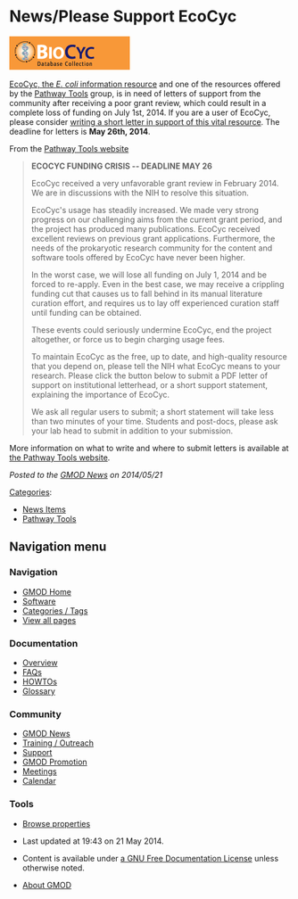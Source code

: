 



<span id="top"></span>




# <span dir="auto">News/Please Support EcoCyc</span>











<a href="http://ecocyc.org" rel="nofollow"><img
src="https://raw.githubusercontent.com/GMOD/gmod.github.io/main/mediawiki/images/4/44/BioCyc.gif" width="216" height="60"
alt="EcoCyc website" /></a>



<a href="http://ecocyc.org" class="external text" rel="nofollow">EcoCyc,
the <em>E. coli</em> information resource</a> and one of the resources
offered by the [Pathway Tools](../Pathway_Tools.1 "Pathway Tools")
group, is in need of letters of support from the community after
receiving a poor grant review, which could result in a complete loss of
funding on July 1st, 2014. If you are a user of EcoCyc, please consider
<a href="http://brg.ai.sri.com/ptools/ecocyc-letters-of-support.shtml"
class="external text" rel="nofollow">writing a short letter in support
of this vital resource</a>. The deadline for letters is **May 26th,
2014**.

From the
<a href="http://brg.ai.sri.com/ptools/ecocyc-letters-of-support.shtml"
class="external text" rel="nofollow">Pathway Tools website</a>

> **ECOCYC FUNDING CRISIS -- DEADLINE MAY 26**
>
> EcoCyc received a very unfavorable grant review in February 2014. We
> are in discussions with the NIH to resolve this situation.
>
> EcoCyc's usage has steadily increased. We made very strong progress on
> our challenging aims from the current grant period, and the project
> has produced many publications. EcoCyc received excellent reviews on
> previous grant applications. Furthermore, the needs of the prokaryotic
> research community for the content and software tools offered by
> EcoCyc have never been higher.
>
> In the worst case, we will lose all funding on July 1, 2014 and be
> forced to re-apply. Even in the best case, we may receive a crippling
> funding cut that causes us to fall behind in its manual literature
> curation effort, and requires us to lay off experienced curation staff
> until funding can be obtained.
>
> These events could seriously undermine EcoCyc, end the project
> altogether, or force us to begin charging usage fees.
>
> To maintain EcoCyc as the free, up to date, and high-quality resource
> that you depend on, please tell the NIH what EcoCyc means to your
> research. Please click the button below to submit a PDF letter of
> support on institutional letterhead, or a short support statement,
> explaining the importance of EcoCyc.
>
> We ask all regular users to submit; a short statement will take less
> than two minutes of your time. Students and post-docs, please ask your
> lab head to submit in addition to your submission.

More information on what to write and where to submit letters is
available at
<a href="http://brg.ai.sri.com/ptools/ecocyc-letters-of-support.shtml"
class="external text" rel="nofollow">the Pathway Tools website</a>.

  



*Posted to the [GMOD News](../GMOD_News "GMOD News") on 2014/05/21*






[Categories](../Special%3ACategories "Special%3ACategories"):

- [News Items](../Category%3ANews_Items "Category%3ANews Items")
- [Pathway Tools](../Category%3APathway_Tools "Category%3APathway Tools")






## Navigation menu






### 



<a href="../Main_Page"
style="background-image: url(../../images/GMOD-cogs.png);"
title="Visit the main page"></a>


### Navigation



- <span id="n-GMOD-Home">[GMOD Home](../Main_Page)</span>
- <span id="n-Software">[Software](../GMOD_Components)</span>
- <span id="n-Categories-.2F-Tags">[Categories /
  Tags](../Categories)</span>
- <span id="n-View-all-pages">[View all
  pages](../Special:AllPages)</span>




### Documentation



- <span id="n-Overview">[Overview](../Overview)</span>
- <span id="n-FAQs">[FAQs](../Category%3AFAQ)</span>
- <span id="n-HOWTOs">[HOWTOs](../Category%3AHOWTO)</span>
- <span id="n-Glossary">[Glossary](../Glossary)</span>




### Community



- <span id="n-GMOD-News">[GMOD News](../GMOD_News)</span>
- <span id="n-Training-.2F-Outreach">[Training /
  Outreach](../Training_and_Outreach)</span>
- <span id="n-Support">[Support](../Support)</span>
- <span id="n-GMOD-Promotion">[GMOD Promotion](../GMOD_Promotion)</span>
- <span id="n-Meetings">[Meetings](../Meetings)</span>
- <span id="n-Calendar">[Calendar](../Calendar)</span>




### Tools

- <span id="t-smwbrowselink"><a href="../Special%3ABrowse/News-2FPlease_Support_EcoCyc"
  rel="smw-browse">Browse properties</a></span>



- <span id="footer-info-lastmod">Last updated at 19:43 on 21 May
  2014.</span>
<!-- - <span id="footer-info-viewcount">19,068 page views.</span> -->
- <span id="footer-info-copyright">Content is available under
  <a href="http://www.gnu.org/licenses/fdl-1.3.html" class="external"
  rel="nofollow">a GNU Free Documentation License</a> unless otherwise
  noted.</span>

<!-- -->

- <span id="footer-places-about">[About
  GMOD](../GMOD%3AAbout "GMOD%3AAbout")</span>

<!-- -->





